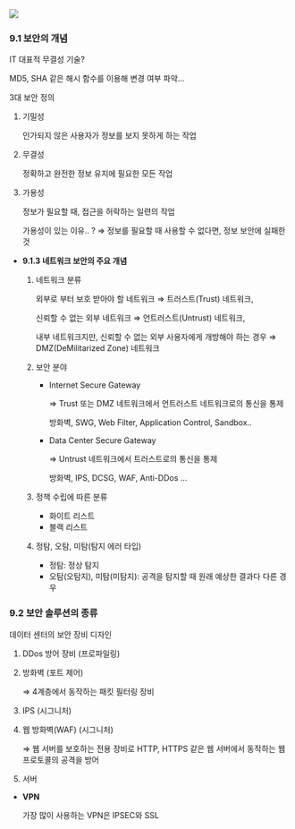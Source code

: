 <img src="https://github.com/monthly-cs/2024-01-network/assets/105256335/f3b2d5b3-690e-4a36-adfd-d8c0c4423522">

### 9.1 보안의 개념

IT 대표적 무결성 기술? 

MD5, SHA 같은 해시 함수를 이용해 변경 여부 파악…

3대 보안 정의

1. 기밀성
    
    
    인가되지 않은 사용자가 정보를 보지 못하게 하는 작업
    

1. 무결성
    
    
    정확하고 완전한 정보 유지에 필요한 모든 작업
    

1. 가용성
    
    
    정보가 필요할 때, 접근을 허락하는 일련의 작업
    
    가용성이 있는 이유.. ? ⇒ 정보를 필요할 때 사용할 수 없다면, 정보 보안에 실패한 것
    

- **9.1.3 네트워크 보안의 주요 개념**
    
    
    1. 네트워크 분류
        
        외부로 부터 보호 받아야 할 네트워크 ⇒ 트러스트(Trust) 네트워크,
        
        신뢰할 수 없는 외부 네트워크 ⇒ 언트러스트(Untrust) 네트워크,
        
        내부 네트워크지만, 신뢰할 수 없는 외부 사용자에게 개방해야 하는 경우 ⇒ DMZ(DeMilitarized Zone) 네트워크
        
    
    1. 보안 분야
        
        
        - Internet Secure Gateway
            
            ⇒ Trust 또는 DMZ 네트워크에서 언트러스트 네트워크로의 통신을 통제
            
            방화벽, SWG, Web Filter, Application Control, Sandbox..
            
        - Data Center Secure Gateway
            
            ⇒ Untrust 네트워크에서 트러스트로의 통신을 통제
            
            방화벽, IPS, DCSG, WAF, Anti-DDos …
            
        
    2. 정책 수립에 따른 분류
        - 화이트 리스트
        - 블랙 리스트
    
    1. 정탐, 오탐, 미탐(탐지 에러 타입)
        
        
        - 정탐: 정상 탐지
        - 오탐(오탐지), 미탐(미탐지): 공격을 탐지할 때 원래 예상한 결과다 다른 경우

### 9.2 보안 솔루션의 종류

데이터 센터의 보안 장비 디자인

1. DDos 방어 장비 (프로파일링)
2. 방화벽 (포트 제어)
    
    ⇒ 4계층에서 동작하는 패킷 필터링 장비
    
3. IPS (시그니처)
4. 웹 방화벽(WAF) (시그니처)
    
    ⇒ 웹 서버를 보호하는 전용 장비로 HTTP, HTTPS 같은 웹 서버에서 동작하는 웹 프로토콜의 공격을 방어
    
5. 서버

- **VPN**
    
    
    가장 많이 사용하는 VPN은 IPSEC와 SSL
